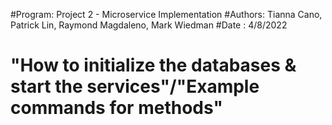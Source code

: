#Program: Project 2 - Microservice Implementation
#Authors: Tianna Cano, Patrick Lin, Raymond Magdaleno, Mark Wiedman
#Date   : 4/8/2022

# "How to initialize the databases & start the services"/"Example commands for methods"
